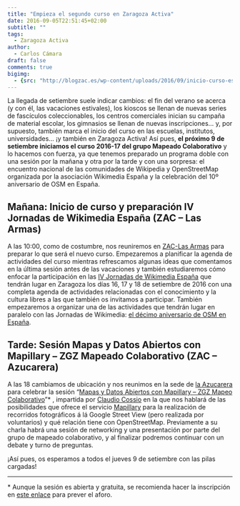 ```yaml
---
title: "Empieza el segundo curso en Zaragoza Activa"
date: 2016-09-05T22:51:45+02:00
subtitle: ""
tags:
  - Zaragoza Activa
author:
  - Carlos Cámara
draft: false
comments: true
bigimg:
  - {src: "http://blogzac.es/wp-content/uploads/2016/09/inicio-curso-escolar-777x437-768x432.png", desc: "La vuelta al cole"}
---
```

La llegada de setiembre suele indicar cambios: el fin del verano se acerca (y con él, las vacaciones estivales), los kioscos se llenan de nuevas series de fascículos coleccionables, los centros comerciales inician su campaña de material escolar, los gimnasios se llenan de nuevas inscripciones… y, por supuesto, también marca el inicio del curso en las escuelas, institutos, universidades… ¡y también en Zaragoza Activa! Así pues, **el próximo 9 de setiembre iniciamos el curso 2016-17 del grupo Mapeado Colaborativo** y lo hacemos con fuerza, ya que tenemos preparado un programa doble con una sesión por la mañana y otra por la tarde y con una sorpresa: el encuentro nacional de las comunidades de Wikipedia y OpenStreetMap organizada por la asociación Wikimedia España y la celebración del 10º aniversario de OSM en España.

## Mañana: Inicio de curso y preparación IV Jornadas de Wikimedia España (ZAC – Las Armas)

A las 10:00, como de costumbre, nos reuniremos en [ZAC-Las Armas](http://www.openstreetmap.org/node/2353638893) para preparar lo que será el nuevo curso. Empezaremos a planificar la agenda de actividades del curso mientras refrescamos algunas ideas que comentamos en la última sesión antes de las vacaciones y también estudiaremos cómo enfocar la participación en las [IV Jornadas de Wikimedia España](https://es.wikipedia.org/wiki/Wikipedia:Encuentros/IV_Jornadas_de_Wikimedia_Espa%C3%B1a) que tendrán lugar en Zaragoza los días 16, 17 y 18 de setiembre de 2016 con una completa agenda de actividades relacionadas con el conocimiento y la cultura libres a las que también os invitamos a participar. También empezaremos a organizar una de las actividades que tendrán lugar en paralelo con las Jornadas de Wikimedia: [el décimo aniversario de OSM en España](http://wiki.openstreetmap.org/wiki/Spanish_10th_anniversary_mapping_party_%28Zaragoza%29).

## Tarde: Sesión Mapas y Datos Abiertos con Mapillary – ZGZ Mapeado Colaborativo (ZAC – Azucarera)

A las 18 cambiamos de ubicación y nos reunimos en la sede de [la Azucarera](http://www.openstreetmap.org/way/336142920) para celebrar la sesión “[Mapas y Datos Abiertos con Mapillary – ZGZ Mapeo Colaborativo](http://www.zaragoza.es/zac/events/35319)”* , impartida por [Claudio Cossio](https://twitter.com/ccossio) en la que nos hablará de las posibilidades que ofrece el servicio [Mapillary](http://mapillary.com/) para la realización de recorridos fotográficos á lá Google Street View (pero realizada por voluntarios) y qué relación tiene con OpenStreetMap. Previamente a su charla habrá una sesión de networking y una presentación por parte del grupo de mapeado colaborativo, y al finalizar podremos continuar con un debate y turno de preguntas.

¡Así pues, os esperamos a todos el jueves 9 de setiembre con las pilas cargadas!

----
\* Aunque la sesión es abierta y gratuita, se recomienda hacer la inscripción en [este enlace](http://www.zaragoza.es/zac/events/35319) para prever el aforo.
